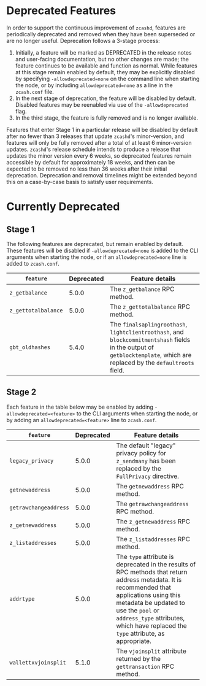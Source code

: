 Deprecated Features
===================

In order to support the continuous improvement of `zcashd`, features are
periodically deprecated and removed when they have been superseded or are no
longer useful.  Deprecation follows a 3-stage process:

1. Initially, a feature will be marked as DEPRECATED in the release notes and
   user-facing documentation, but no other changes are made; the feature
   continues to be available and function as normal. While features at this
   stage remain enabled by default, they may be explicitly disabled by
   specifying `-allowdeprecated=none` on the command line when starting the
   node, or by including `allowdeprecated=none` as a line in the `zcash.conf`
   file. 
2. In the next stage of deprecation, the feature will be disabled by default.
   Disabled features may be reenabled via use of the `-allowdeprecated` flag.
3. In the third stage, the feature is fully removed and is no longer available.

Features that enter Stage 1 in a particular release will be disabled by default
after no fewer than 3 releases that update `zcashd`'s minor-version, and
features will only be fully removed after a total of at least 6 minor-version updates.
`zcashd`'s release schedule intends to produce a release that updates the minor
version every 6 weeks, so deprecated features remain accessible by default for
approximately 18 weeks, and then can be expected to be removed no less than 36
weeks after their initial deprecation. Deprecation and removal timelines might
be extended beyond this on a case-by-case basis to satisfy user requirements. 

Currently Deprecated
====================

Stage 1
-------

The following features are deprecated, but remain enabled by default. These features
will be disabled if `-allowdeprecated=none` is added to the CLI arguments when starting
the node, or if an `allowdeprecated=none` line is added to `zcash.conf`.

| `feature`             | Deprecated | Feature details
|-----------------------|------------|----------------
| `z_getbalance`        | 5.0.0      | The `z_getbalance` RPC method.
| `z_gettotalbalance`   | 5.0.0      | The `z_gettotalbalance` RPC method.
| `gbt_oldhashes`       | 5.4.0      | The `finalsaplingroothash`, `lightclientroothash`, and `blockcommitmentshash` fields in the output of `getblocktemplate`, which are replaced by the `defaultroots` field.

Stage 2
-------

Each feature in the table below may be enabled by adding `-allowdeprecated=<feature>`
to the CLI arguments when starting the node, or by adding an `allowdeprecated=<feature>`
line to `zcash.conf`.

| `feature`             | Deprecated | Feature details
|-----------------------|------------|----------------
| `legacy_privacy`      | 5.0.0      | The default "legacy" privacy policy for `z_sendmany` has been replaced by the `FullPrivacy` directive.
| `getnewaddress`       | 5.0.0      | The `getnewaddress` RPC method.
| `getrawchangeaddress` | 5.0.0      | The `getrawchangeaddress` RPC method.
| `z_getnewaddress`     | 5.0.0      | The `z_getnewaddress` RPC method.
| `z_listaddresses`     | 5.0.0      | The `z_listaddresses` RPC method.
| `addrtype`            | 5.0.0      | The `type` attribute is deprecated in the results of RPC methods that return address metadata. It is recommended that applications using this metadata be updated to use the `pool` or `address_type` attributes, which have replaced the `type` attribute, as appropriate.
| `wallettxvjoinsplit`  | 5.1.0      | The `vjoinsplit` attribute returned by the `gettransaction` RPC method.

